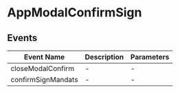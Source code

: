 # AppModalConfirmSign

## Events

<!-- @vuese:AppModalConfirmSign:events:start -->
|Event Name|Description|Parameters|
|---|---|---|
|closeModalConfirm|-|-|
|confirmSignMandats|-|-|

<!-- @vuese:AppModalConfirmSign:events:end -->


